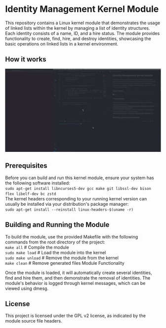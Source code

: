 # Identity Management Kernel Module

This repository contains a Linux kernel module that demonstrates the usage of linked lists within the kernel by managing a list of identity structures. Each identity consists of a name, ID, and a hire status. The module provides functionality to create, find, hire, and destroy identities, showcasing the basic operations on linked lists in a kernel environment.

## How it works
![proof](screen_recording.gif)

## Prerequisites
Before you can build and run this kernel module, ensure your system has the following software installed:
</br>`sudo apt-get install libncurses5-dev gcc make git libssl-dev bison flex libelf-dev bc zstd`
</br>The kernel headers corresponding to your running kernel version can usually be installed via your distribution's package manager:
</br>`sudo apt-get install --reinstall linux-headers-$(uname -r)`

## Building and Running the Module
To build the module, use the provided Makefile with the following commands from the root directory of the project:
</br>`make all` # Compile the module
</br>`sudo make load` # Load the module into the kernel
</br>`sudo make unload` # Remove the module from the kernel
</br>`make clean` # Remove generated files
Module Functionality

Once the module is loaded, it will automatically create several identities, find and hire them, and then demonstrate the removal of identities. The module's behavior is logged through kernel messages, which can be viewed using dmesg.

## License
This project is licensed under the GPL v2 license, as indicated by the module source file headers.